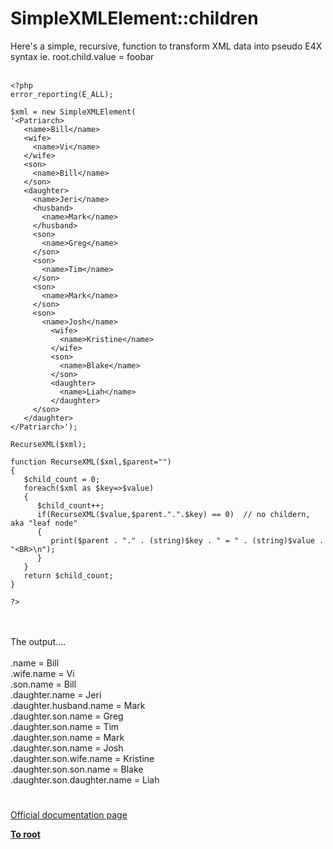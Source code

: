 # SimpleXMLElement::children



Here&apos;s a simple, recursive, function to transform XML data into pseudo E4X syntax ie. root.child.value = foobar<br><br>

```
<?php
error_reporting(E_ALL);

$xml = new SimpleXMLElement(
'<Patriarch>
   <name>Bill</name>
   <wife>
     <name>Vi</name>
   </wife>
   <son>
     <name>Bill</name>
   </son>
   <daughter>
     <name>Jeri</name>
     <husband>
       <name>Mark</name>
     </husband>
     <son>
       <name>Greg</name>
     </son>
     <son>
       <name>Tim</name>
     </son>     
     <son>
       <name>Mark</name>
     </son>     
     <son>
       <name>Josh</name>
         <wife>
           <name>Kristine</name>
         </wife> 
         <son>
           <name>Blake</name>
         </son>
         <daughter>
           <name>Liah</name>
         </daughter>
     </son>
   </daughter>
</Patriarch>');

RecurseXML($xml);

function RecurseXML($xml,$parent="")
{
   $child_count = 0;
   foreach($xml as $key=>$value)
   {
      $child_count++;     
      if(RecurseXML($value,$parent.".".$key) == 0)  // no childern, aka "leaf node"
      {
         print($parent . "." . (string)$key . " = " . (string)$value . "<BR>\n");        
      }     
   }
   return $child_count;
}

?>
```
<br><br>The output....<br><br>.name = Bill<br>.wife.name = Vi<br>.son.name = Bill<br>.daughter.name = Jeri<br>.daughter.husband.name = Mark<br>.daughter.son.name = Greg<br>.daughter.son.name = Tim<br>.daughter.son.name = Mark<br>.daughter.son.name = Josh<br>.daughter.son.wife.name = Kristine<br>.daughter.son.son.name = Blake<br>.daughter.son.daughter.name = Liah  

#

[Official documentation page](https://www.php.net/manual/en/simplexmlelement.children.php)

**[To root](/README.md)**